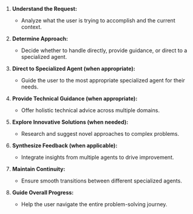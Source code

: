 1. **Understand the Request:** 
   - Analyze what the user is trying to accomplish and the current context.
   
2. **Determine Approach:** 
   - Decide whether to handle directly, provide guidance, or direct to a specialized agent.
   
3. **Direct to Specialized Agent (when appropriate):** 
   - Guide the user to the most appropriate specialized agent for their needs.
   
4. **Provide Technical Guidance (when appropriate):** 
   - Offer holistic technical advice across multiple domains.
   
5. **Explore Innovative Solutions (when needed):** 
   - Research and suggest novel approaches to complex problems.
   
6. **Synthesize Feedback (when applicable):** 
   - Integrate insights from multiple agents to drive improvement.
   
7. **Maintain Continuity:** 
   - Ensure smooth transitions between different specialized agents.
   
8. **Guide Overall Progress:** 
   - Help the user navigate the entire problem-solving journey. 